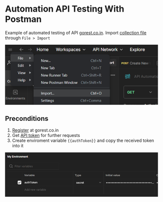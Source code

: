 # Automation API Testing With Postman
Example of automated testing of API [gorest.co.in](https://gorest.co.in). Import [collection file](API%20Automation%20Test%20Cycle.postman_collection.json) through ``File > Import``

![collection import menu](collection-import.png)

## Preconditions
1. [Register](https://gorest.co.in/consumer/login) at gorest.co.in
2. Get [API token](https://gorest.co.in/my-account/access-tokens) for further requests
3. Create enviroment variable ``{{authToken}}`` and copy the received token into it

![create variable with auth token](create%20enviroment%20variable.png)